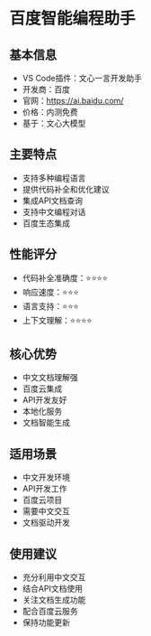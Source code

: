 # 百度智能编程助手

## 基本信息
- VS Code插件：文心一言开发助手
- 开发商：百度
- 官网：https://ai.baidu.com/
- 价格：内测免费
- 基于：文心大模型

## 主要特点
- 支持多种编程语言
- 提供代码补全和优化建议
- 集成API文档查询
- 支持中文编程对话
- 百度生态集成

## 性能评分
- 代码补全准确度：⭐️⭐️⭐️⭐️
- 响应速度：⭐️⭐️⭐️
- 语言支持：⭐️⭐️⭐️
- 上下文理解：⭐️⭐️⭐️⭐️

## 核心优势
- 中文文档理解强
- 百度云集成
- API开发友好
- 本地化服务
- 文档智能生成

## 适用场景
- 中文开发环境
- API开发工作
- 百度云项目
- 需要中文交互
- 文档驱动开发

## 使用建议
- 充分利用中文交互
- 结合API文档使用
- 关注文档生成功能
- 配合百度云服务
- 保持功能更新